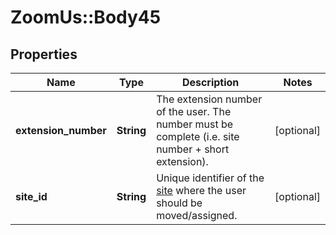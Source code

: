 # ZoomUs::Body45

## Properties
Name | Type | Description | Notes
------------ | ------------- | ------------- | -------------
**extension_number** | **String** | The extension number of the user. The number must be complete (i.e. site number + short extension). | [optional] 
**site_id** | **String** | Unique identifier of the [site](https://support.zoom.us/hc/en-us/articles/360020809672)   where the user should be moved/assigned.  | [optional] 


